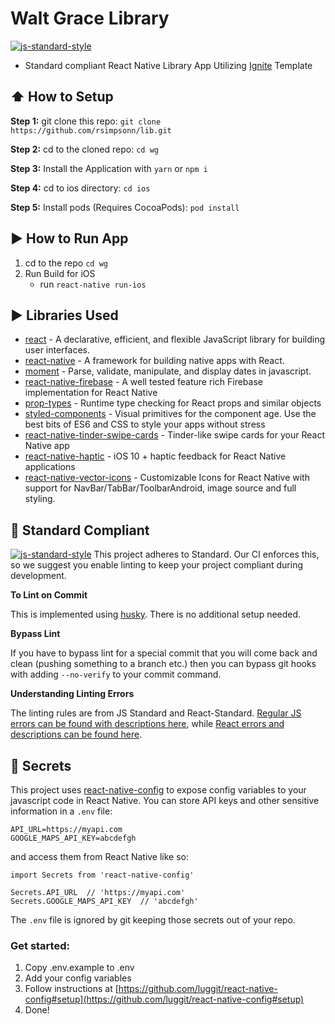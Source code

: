 #  Walt Grace Library
[![js-standard-style](https://img.shields.io/badge/code%20style-standard-brightgreen.svg?style=flat)](http://standardjs.com/)

* Standard compliant React Native Library App Utilizing [Ignite](https://github.com/infinitered/ignite) Template

## :arrow_up: How to Setup

**Step 1:** git clone this repo: `git clone https://github.com/rsimpsonn/lib.git`

**Step 2:** cd to the cloned repo: `cd wg`

**Step 3:** Install the Application with `yarn` or `npm i`

**Step 4:** cd to ios directory: `cd ios`

**Step 5:** Install pods (Requires CocoaPods): `pod install`


## :arrow_forward: How to Run App

1. cd to the repo `cd wg`
2. Run Build for iOS
    * run `react-native run-ios`

## :arrow_forward: Libraries Used

* [react](https://github.com/facebook/react) - A declarative, efficient, and flexible JavaScript library for building user interfaces.
* [react-native](https://github.com/facebook/react-native) - A framework for building native apps with React.
* [moment](https://github.com/moment/moment) - Parse, validate, manipulate, and display dates in javascript.
* [react-native-firebase](https://github.com/invertase/react-native-firebase) - A well tested feature rich Firebase implementation for React Native
* [prop-types](https://github.com/facebook/prop-types) - Runtime type checking for React props and similar objects
* [styled-components](https://github.com/styled-components/styled-components) - Visual primitives for the component age. Use the best bits of ES6 and CSS to style your apps without stress
* [react-native-tinder-swipe-cards](https://github.com/meteor-factory/react-native-tinder-swipe-cards) - Tinder-like swipe cards for your React Native app
* [react-native-haptic](https://github.com/charlesvinette/react-native-haptic) - iOS 10 + haptic feedback for React Native applications
* [react-native-vector-icons](https://github.com/oblador/react-native-vector-icons) - Customizable Icons for React Native with support for NavBar/TabBar/ToolbarAndroid, image source and full styling.

## :no_entry_sign: Standard Compliant

[![js-standard-style](https://cdn.rawgit.com/feross/standard/master/badge.svg)](https://github.com/feross/standard)
This project adheres to Standard.  Our CI enforces this, so we suggest you enable linting to keep your project compliant during development.

**To Lint on Commit**

This is implemented using [husky](https://github.com/typicode/husky). There is no additional setup needed.

**Bypass Lint**

If you have to bypass lint for a special commit that you will come back and clean (pushing something to a branch etc.) then you can bypass git hooks with adding `--no-verify` to your commit command.

**Understanding Linting Errors**

The linting rules are from JS Standard and React-Standard.  [Regular JS errors can be found with descriptions here](http://eslint.org/docs/rules/), while [React errors and descriptions can be found here](https://github.com/yannickcr/eslint-plugin-react).

## :closed_lock_with_key: Secrets

This project uses [react-native-config](https://github.com/luggit/react-native-config) to expose config variables to your javascript code in React Native. You can store API keys
and other sensitive information in a `.env` file:

```
API_URL=https://myapi.com
GOOGLE_MAPS_API_KEY=abcdefgh
```

and access them from React Native like so:

```
import Secrets from 'react-native-config'

Secrets.API_URL  // 'https://myapi.com'
Secrets.GOOGLE_MAPS_API_KEY  // 'abcdefgh'
```

The `.env` file is ignored by git keeping those secrets out of your repo.

### Get started:
1. Copy .env.example to .env
2. Add your config variables
3. Follow instructions at [https://github.com/luggit/react-native-config#setup](https://github.com/luggit/react-native-config#setup)
4. Done!
